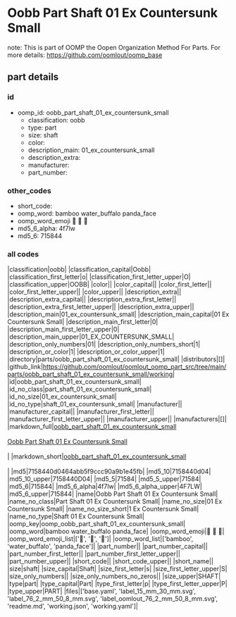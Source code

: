 # Oobb Part Shaft 01 Ex Countersunk Small  

note: This is part of OOMP the Oopen Organization Method For Parts. For more details: https://github.com/oomlout/oomp_base

##  part details





### id
* oomp_id: oobb_part_shaft_01_ex_countersunk_small
  * classification: oobb
  * type: part
  * size: shaft
  * color: 
  * description_main: 01_ex_countersunk_small
  * description_extra: 
  * manufacturer: 
  * part_number: 

### other_codes
* short_code: 
* oomp_word: bamboo water_buffalo panda_face
* oomp_word_emoji :bamboo: :water_buffalo: :panda_face:
* md5_6_alpha: 4f7lw
* md5_6: 715844

### all codes 
|classification|oobb|
|classification_capital|Oobb|
|classification_first_letter|o|
|classification_first_letter_upper|O|
|classification_upper|OOBB|
|color||
|color_capital||
|color_first_letter||
|color_first_letter_upper||
|color_upper||
|description_extra||
|description_extra_capital||
|description_extra_first_letter||
|description_extra_first_letter_upper||
|description_extra_upper||
|description_main|01_ex_countersunk_small|
|description_main_capital|01 Ex Countersunk Small|
|description_main_first_letter|0|
|description_main_first_letter_upper|0|
|description_main_upper|01_EX_COUNTERSUNK_SMALL|
|description_only_numbers|01|
|description_only_numbers_short|1|
|description_or_color|1|
|description_or_color_upper|1|
|directory|parts/oobb_part_shaft_01_ex_countersunk_small|
|distributors|[]|
|github_link|https://github.com/oomlout/oomlout_oomp_part_src/tree/main/parts/oobb_part_shaft_01_ex_countersunk_small/working|
|id|oobb_part_shaft_01_ex_countersunk_small|
|id_no_class|part_shaft_01_ex_countersunk_small|
|id_no_size|01_ex_countersunk_small|
|id_no_type|shaft_01_ex_countersunk_small|
|manufacturer||
|manufacturer_capital||
|manufacturer_first_letter||
|manufacturer_first_letter_upper||
|manufacturer_upper||
|manufacturers|[]|
|markdown_full|[oobb_part_shaft_01_ex_countersunk_small](https://github.com/oomlout/oomlout_oomp_part_src/tree/main/parts/oobb_part_shaft_01_ex_countersunk_small/working)<br>[](https://github.com/oomlout/oomlout_oomp_part_src/tree/main/parts/oobb_part_shaft_01_ex_countersunk_small/working)<br>[Oobb Part Shaft 01 Ex Countersunk Small](https://github.com/oomlout/oomlout_oomp_part_src/tree/main/parts/oobb_part_shaft_01_ex_countersunk_small/working)<br><br>|
|markdown_short|[oobb_part_shaft_01_ex_countersunk_small](https://github.com/oomlout/oomlout_oomp_part_src/tree/main/parts/oobb_part_shaft_01_ex_countersunk_small/working)<br><br>|
|md5|7158440d0464abb5f9ccc90a9b1e45fb|
|md5_10|7158440d04|
|md5_10_upper|7158440D04|
|md5_5|71584|
|md5_5_upper|71584|
|md5_6|715844|
|md5_6_alpha|4f7lw|
|md5_6_alpha_upper|4F7LW|
|md5_6_upper|715844|
|name|Oobb Part Shaft 01 Ex Countersunk Small|
|name_no_class|Part Shaft 01 Ex Countersunk Small|
|name_no_size|01 Ex Countersunk Small|
|name_no_size_short|1 Ex Countersunk Small|
|name_no_type|Shaft 01 Ex Countersunk Small|
|oomp_key|oomp_oobb_part_shaft_01_ex_countersunk_small|
|oomp_word|bamboo water_buffalo panda_face|
|oomp_word_emoji|:bamboo: :water_buffalo: :panda_face:|
|oomp_word_emoji_list|[':bamboo:', ':water_buffalo:', ':panda_face:']|
|oomp_word_list|['bamboo', 'water_buffalo', 'panda_face']|
|part_number||
|part_number_capital||
|part_number_first_letter||
|part_number_first_letter_upper||
|part_number_upper||
|short_code||
|short_code_upper||
|short_name||
|size|shaft|
|size_capital|Shaft|
|size_first_letter|s|
|size_first_letter_upper|S|
|size_only_numbers||
|size_only_numbers_no_zeros||
|size_upper|SHAFT|
|type|part|
|type_capital|Part|
|type_first_letter|p|
|type_first_letter_upper|P|
|type_upper|PART|
|files|['base.yaml', 'label_15_mm_30_mm.svg', 'label_76_2_mm_50_8_mm.svg', 'label_oomlout_76_2_mm_50_8_mm.svg', 'readme.md', 'working.json', 'working.yaml']|
